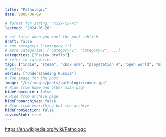 ```yaml
---
title: "Pathologic"
date: 2005-06-09

# format for string: "xxxx-xx-xx"
lastmod: "2024-05-28"

# set false when you want the post publish
draft: false
# one category: ["category-1"]
# more categories: ["category-1", "category-2", ...]
categories: ["Review drafts"]
# refer to categories
tags: ["indie", "steam", "xbox one", "playstation 4", "open world", "narrative", "roleplay", "mythology", "folklore", "hton", "gnosis", "biohazard", "poison", "necro fetishism", "pandemic", "sand pest", "adaptation", "plague doctor", "isolation"]
# seires
series: ["Understanding Russia"]
# Top image for the post
image: "/uk/images/posts/pathologic/cover.jpg"
# Hide from home and other main page
hideFromCenter: false
# Hide from archive page
hideFromArchives: false
# Hide from everything but the archive
hideFromSection: false
reviewStub: true
---
```

https://en.wikipedia.org/wiki/Pathologic
<!--more-->